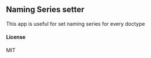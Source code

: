 ## Naming Series setter

This app is useful for set naming series for every doctype

#### License

MIT
